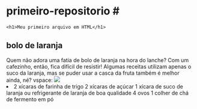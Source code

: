 # primeiro-repositorio  #<html>
    <h1>Meu primeiro arquivo em HTML</h1>
</html>
<h2>bolo de laranja</h2>
<head> Quem não adora uma fatia de bolo de laranja na hora do lanche? Com um cafezinho, então, fica difícil de resistir! Algumas receitas utilizam apenas o suco da laranja, mas se puder usar a casca da fruta também é melhor ainda, né?</head>
vspace: 
<Body>
</Html>
<img
src=https://www.sistersmommies.com.br/receita-de-bolo-de-laranja-integral/"></body>
<li> 2 xícaras de farinha de trigo
2 xícaras de açúcar
1 xícara de suco de laranja ou refrigerante de laranja de boa qualidade
4 ovos</h6>
1 colher de chá de fermento em pó</li>
<head>
<style>
<body><background-color>#d24dff<body></style>
</html>
 <html>
<html lang = “pt”>
</html>
 <!DOCTYPE html>
